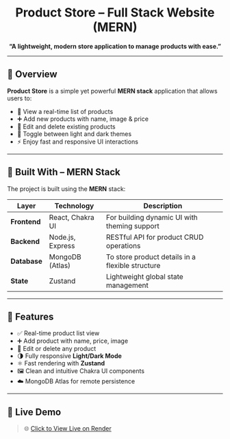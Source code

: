 <div align="center">

#  Product Store – Full Stack Website (MERN)

**“A lightweight, modern store application to manage products with ease.”**

</div>

---

## 📌 Overview

**Product Store** is a simple yet powerful **MERN stack** application that allows users to:

- 🛒 View a real-time list of products  
- ➕ Add new products with name, image & price  
- 📝 Edit and delete existing products  
- 🌙 Toggle between light and dark themes  
- ⚡ Enjoy fast and responsive UI interactions  

---

## 🧩 Built With – MERN Stack

The project is built using the **MERN** stack:

| Layer       | Technology       | Description                                      |
|-------------|------------------|--------------------------------------------------|
| **Frontend**| React, Chakra UI | For building dynamic UI with theming support     |
| **Backend** | Node.js, Express | RESTful API for product CRUD operations          |
| **Database**| MongoDB (Atlas)  | To store product details in a flexible structure |
| **State**   | Zustand           | Lightweight global state management               |

---

## 🌟 Features

- ✅ Real-time product list view
- ➕ Add product with name, price, image
- 📝 Edit or delete any product
- 🌗 Fully responsive **Light/Dark Mode**
- ⚛️ Fast rendering with **Zustand**
- 🖼️ Clean and intuitive Chakra UI components
- ☁️ MongoDB Atlas for remote persistence

---

## 🔗 Live Demo

> 🌐 [Click to View Live on Render](https://fullstack-product-store-4mos.onrender.com)
